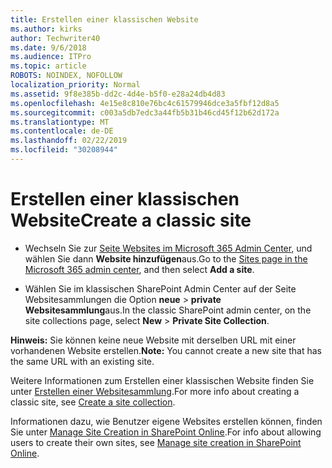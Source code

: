 ```yaml
---
title: Erstellen einer klassischen Website
ms.author: kirks
author: Techwriter40
ms.date: 9/6/2018
ms.audience: ITPro
ms.topic: article
ROBOTS: NOINDEX, NOFOLLOW
localization_priority: Normal
ms.assetid: 9f8e385b-dd2c-4d4e-b5f0-e28a24db4d83
ms.openlocfilehash: 4e15e8c810e76bc4c61579946dce3a5fbf12d8a5
ms.sourcegitcommit: c003a5db7edc3a44fb5b31b46cd45f12b62d172a
ms.translationtype: MT
ms.contentlocale: de-DE
ms.lasthandoff: 02/22/2019
ms.locfileid: "30208944"
---
```

# <a name="create-a-classic-site"></a><span data-ttu-id="4e4f4-102">Erstellen einer klassischen Website</span><span class="sxs-lookup"><span data-stu-id="4e4f4-102">Create a classic site</span></span>

- <span data-ttu-id="4e4f4-103">Wechseln Sie zur [Seite Websites im Microsoft 365 Admin Center](https://portal.office.com/adminportal/home#/SitesList), und wählen Sie dann **Website hinzufügen**aus.</span><span class="sxs-lookup"><span data-stu-id="4e4f4-103">Go to the [Sites page in the Microsoft 365 admin center](https://portal.office.com/adminportal/home#/SitesList), and then select **Add a site**.</span></span> 
    
- <span data-ttu-id="4e4f4-104">Wählen Sie im klassischen SharePoint Admin Center auf der Seite Websitesammlungen die Option **neue** \> **private Websitesammlung**aus.</span><span class="sxs-lookup"><span data-stu-id="4e4f4-104">In the classic SharePoint admin center, on the site collections page, select **New** \> **Private Site Collection**.</span></span> 
    
 <span data-ttu-id="4e4f4-105">**Hinweis:** Sie können keine neue Website mit derselben URL mit einer vorhandenen Website erstellen.</span><span class="sxs-lookup"><span data-stu-id="4e4f4-105">**Note:** You cannot create a new site that has the same URL with an existing site.</span></span> 
  
<span data-ttu-id="4e4f4-106">Weitere Informationen zum Erstellen einer klassischen Website finden Sie unter [Erstellen einer Websitesammlung](https://go.microsoft.com/fwlink/?linkid=866295).</span><span class="sxs-lookup"><span data-stu-id="4e4f4-106">For more info about creating a classic site, see [Create a site collection](https://go.microsoft.com/fwlink/?linkid=866295).</span></span>
  
<span data-ttu-id="4e4f4-107">Informationen dazu, wie Benutzer eigene Websites erstellen können, finden Sie unter [Manage Site Creation in SharePoint Online](https://go.microsoft.com/fwlink/?linkid=866296).</span><span class="sxs-lookup"><span data-stu-id="4e4f4-107">For info about allowing users to create their own sites, see [Manage site creation in SharePoint Online](https://go.microsoft.com/fwlink/?linkid=866296).</span></span>
  

